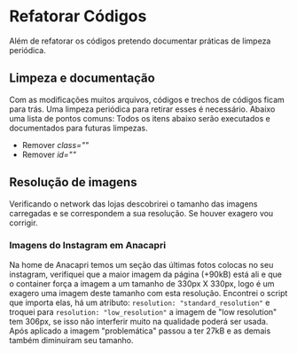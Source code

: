 # Refatorar Códigos

Além de refatorar os códigos pretendo documentar práticas de limpeza periódica.

## Limpeza e documentação
Com as modificações muitos arquivos, códigos e trechos de códigos ficam para trás. Uma limpeza periódica para retirar esses é necessário. Abaixo uma lista de pontos comuns:
Todos os itens abaixo serão executados e documentados para futuras limpezas.
- Remover _class=""_
- Remover _id=""_

## Resolução de imagens
Verificando o network das lojas descobrirei o tamanho das imagens carregadas e se correspondem a sua resolução. Se houver exagero vou corrigir.

### Imagens do Instagram em Anacapri
Na home de Anacapri temos um seção das últimas fotos colocas no seu instagram, verifiquei que a maior imagem da página (+90kB) está ali e que o container força a imagem a um tamanho de 330px X 330px, logo é um exagero uma imagem deste tamanho com esta resolução.
Encontrei o script que importa elas, há um atributo: ```resolution: "standard_resolution"``` e troquei para ```resolution: "low_resolution"``` a imagem de "low resolution" tem 306px, se isso não interferir muito na qualidade poderá ser usada.
Após aplicado a imagem "problemática" passou a ter 27kB e as demais também diminuiram seu tamanho.